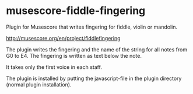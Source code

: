 musescore-fiddle-fingering
==========================

Plugin for Musescore that writes fingering for fiddle, violin or mandolin.

http://musescore.org/en/project/fiddlefingering

The plugin writes the fingering and the name of the string for all notes from G0 to E4. The fingering is written as text below the note.

It takes only the first voice in each staff.

The plugin is installed by putting the javascript-file in the plugin directory (normal plugin installation).

